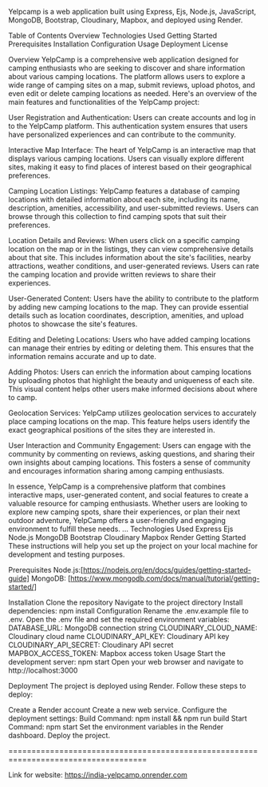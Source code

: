 Yelpcamp is a web application built using Express, Ejs, Node.js, JavaScript, MongoDB, Bootstrap, Cloudinary, Mapbox, and deployed using Render.

Table of Contents
Overview
Technologies Used
Getting Started
Prerequisites
Installation
Configuration
Usage
Deployment
License

Overview
YelpCamp is a comprehensive web application designed for camping enthusiasts who are seeking to discover and share information about various camping locations. The platform allows users to explore a wide range of camping sites on a map, submit reviews, upload photos, and even edit or delete camping locations as needed. Here's an overview of the main features and functionalities of the YelpCamp project:

User Registration and Authentication:
Users can create accounts and log in to the YelpCamp platform. This authentication system ensures that users have personalized experiences and can contribute to the community.

Interactive Map Interface:
The heart of YelpCamp is an interactive map that displays various camping locations. Users can visually explore different sites, making it easy to find places of interest based on their geographical preferences.

Camping Location Listings:
YelpCamp features a database of camping locations with detailed information about each site, including its name, description, amenities, accessibility, and user-submitted reviews. Users can browse through this collection to find camping spots that suit their preferences.

Location Details and Reviews:
When users click on a specific camping location on the map or in the listings, they can view comprehensive details about that site. This includes information about the site's facilities, nearby attractions, weather conditions, and user-generated reviews. Users can rate the camping location and provide written reviews to share their experiences.

User-Generated Content:
Users have the ability to contribute to the platform by adding new camping locations to the map. They can provide essential details such as location coordinates, description, amenities, and upload photos to showcase the site's features.

Editing and Deleting Locations:
Users who have added camping locations can manage their entries by editing or deleting them. This ensures that the information remains accurate and up to date.

Adding Photos:
Users can enrich the information about camping locations by uploading photos that highlight the beauty and uniqueness of each site. This visual content helps other users make informed decisions about where to camp.

Geolocation Services:
YelpCamp utilizes geolocation services to accurately place camping locations on the map. This feature helps users identify the exact geographical positions of the sites they are interested in.

User Interaction and Community Engagement:
Users can engage with the community by commenting on reviews, asking questions, and sharing their own insights about camping locations. This fosters a sense of community and encourages information sharing among camping enthusiasts.

In essence, YelpCamp is a comprehensive platform that combines interactive maps, user-generated content, and social features to create a valuable resource for camping enthusiasts. Whether users are looking to explore new camping spots, share their experiences, or plan their next outdoor adventure, YelpCamp offers a user-friendly and engaging environment to fulfill these needs.
...
Technologies Used
Express
Ejs
Node.js
MongoDB
Bootstrap
Cloudinary
Mapbox
Render
Getting Started
These instructions will help you set up the project on your local machine for development and testing purposes.

Prerequisites
Node.js:[https://nodejs.org/en/docs/guides/getting-started-guide]
MongoDB: [https://www.mongodb.com/docs/manual/tutorial/getting-started/]

Installation
Clone the repository
Navigate to the project directory
Install dependencies: npm install
Configuration
Rename the .env.example file to .env.
Open the .env file and set the required environment variables:
DATABASE_URL: MongoDB connection string
CLOUDINARY_CLOUD_NAME: Cloudinary cloud name
CLOUDINARY_API_KEY: Cloudinary API key
CLOUDINARY_API_SECRET: Cloudinary API secret
MAPBOX_ACCESS_TOKEN: Mapbox access token
Usage
Start the development server: npm start
Open your web browser and navigate to http://localhost:3000

Deployment
The project is deployed using Render. Follow these steps to deploy:

Create a Render account
Create a new web service.
Configure the deployment settings:
Build Command: npm install && npm run build
Start Command: npm start
Set the environment variables in the Render dashboard.
Deploy the project.

====================================================================================

Link for website: https://india-yelpcamp.onrender.com
